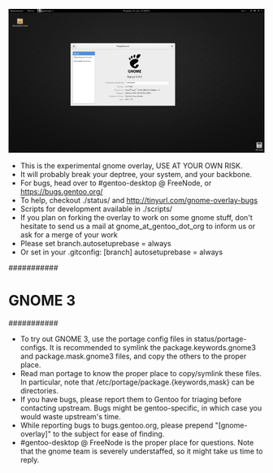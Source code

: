 ![](screen.png?raw=true)

* This is the experimental gnome overlay, USE AT YOUR OWN RISK.
* It will probably break your deptree, your system, and your backbone.
* For bugs, head over to #gentoo-desktop @ FreeNode, or https://bugs.gentoo.org/
* To help, checkout ./status/ and http://tinyurl.com/gnome-overlay-bugs
* Scripts for development available in ./scripts/
* If you plan on forking the overlay to work on some gnome stuff, don't hesitate
  to send us a mail at gnome_at_gentoo_dot_org to inform us or ask for a merge
  of your work
* Please set branch.autosetuprebase = always
* Or set in your .gitconfig:
[branch]
	autosetuprebase = always

###########
# GNOME 3 #
###########
* To try out GNOME 3, use the portage config files in status/portage-configs. It
  is recommended to symlink the package.keywords.gnome3 and package.mask.gnome3
  files, and copy the others to the proper place.
* Read man portage to know the proper place to copy/symlink these files. In
  particular, note that /etc/portage/package.{keywords,mask} can be directories.
* If you have bugs, please report them to Gentoo for triaging before contacting
  upstream. Bugs might be gentoo-specific, in which case you would waste
  upstream's time.
* While reporting bugs to bugs.gentoo.org, please prepend "[gnome-overlay]" to
  the subject for ease of finding.
* #gentoo-desktop @ FreeNode is the proper place for questions. Note that the
  gnome team is severely understaffed, so it might take us time to reply.
